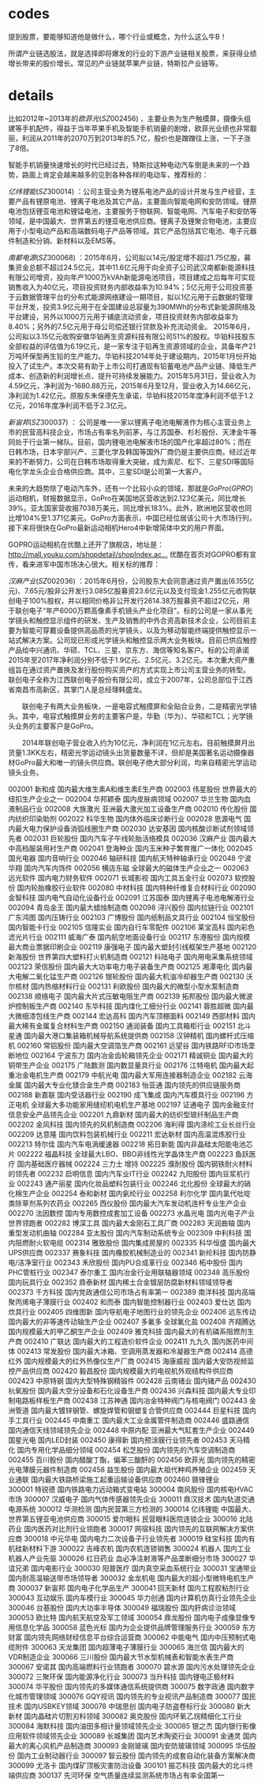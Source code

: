 # codes

提到股票，要能够知道他是做什么，哪个行业或概念，为什么这么牛B！

所谓产业链选股法，就是选择即将爆发的行业的下游产业链相关股票，来获得业绩增长带来的股价增长。常见的产业链就苹果产业链，特斯拉产业链等。

# details

比如2012年~2013年的$欧菲光(SZ002456)$ ，主要业务为生产触摸屏，摄像头组建等手机配件，得益于当年苹果手机及智能手机销量的剧增，欧菲光业绩也非常靓丽，利润从2011年的2070万到2013年的5.7亿，股价也是蹭蹭往上涨，一下子涨了8倍。

智能手机销量快速增长的时代已经过去，特斯拉这种电动汽车倒是未来的一个趋势，路面上肯定会越来越多的见到各种各样的电动车，推荐标的：

$亿纬锂能(SZ300014)$ ：公司主营业务为锂系电池产品的设计开发与生产经营，主要产品有锂原电池、锂离子电池及其它产品，主要面向智能电网和安防领域。锂原电池包括锂亚电池和锂锰电池，主要服务于物联网、智能电网、汽车电子和安防等领域，是中国最大、世界第五的锂亚电池供应商。锂离子及锂聚合物电池，主要应用于小型电动产品和高端数码电子产品等领域。其它产品包括其它电池、电子元器件制造和分销、新材料以及EMS等。

$南都电源(SZ300068)$ ：2015年6月，公司拟以14元/股定增不超过1.75亿股，募集资金总额不超过24.5亿元，其中11.6亿元用于向全资子公司武汉南都新能源科技有限公司增资，投向年产1000万kVAh新能源电池项目，项目建成之后每年可实现销售收入为40亿元，项目投资财务内部收益率为10.94%；5亿元用于公司投资基于云数据管理平台的分布式能源网络建设一期项目，拟以1亿元用于云数据的管理平台开发，投资3.9亿元用于在全国建设总容量为390MWh的分布式新能源网络及平台建设，另外以1000万元用于铺底流动资金，项目投资财务内部收益率为8.40%；另外的7.5亿元用于母公司偿还银行贷款及补充流动资金。
2015年6月，公司拟以3.15亿元收购安徽华铂再生资源科技有限公司51%的股权。华铂科技股东全部权益的评估值为6.19亿元，是一家专注于铅再生资源领域的企业，具备年产21万吨环保型再生铅的生产能力。华铂科技2014年处于建设期内，2015年1月份开始投入了试生产。本次交易有助于上市公司打通现有铅蓄电池产品产业链、降低生产成本、创造新的利润增长点、提升可持续发展能力。2015年5月31日，营业收入为4.59亿元，净利润为-1680.88万元，2015年6月至12月，营业收入为14.66亿元，净利润为1.42亿元。原股东朱保德先生承诺，华铂科技2015年度净利润不低于1.2亿元，2016年度净利润不低于2.3亿元。

$新宙邦(SZ300037)$ ： 公司是唯一一家以锂离子电池电解液作为核心主营业务上市的民营高科技企业，市场占有率名列前茅，与江苏国泰、杉杉股份、天津金牛等同处于行业第一梯队。目前，国内锂电池电解液市场的国产化率超过80%；而在日韩市场，日本宇部兴产、三菱化学及韩国等国外厂商仍是主要供应商。经过近年来的不断努力，公司在日韩市场取得重大突破，成为索尼、松下、三星SDI等国际电化学龙头企业合格供应商。其中，三星SDI是公司第一大客户。

未来的大趋势除了电动汽车外，还有一个比较小众的领域，那就是$GoPro(GPRO)$ 运动相机，财报数据显示，GoPro在美国地区营收达到2.123亿美元，同比增长39%。亚太国家营收报7038万美元，同比增长183%。此外，欧洲地区营收也同比增104%至1.371亿美元。GoPro方面表示，中国已经位居该公司十大市场行列，接下来将很快在GoPro最新运动相机Hero4中新增简体中文的用户界面。

GOPRO运动相机在优酷上还开了旗舰店，地址是：http://mall.youku.com/shopdetail/shopIndex.ac… 优酷在首页对GOPRO都有宣传，看来进军中国市场决心很大。相关标的推荐：

$汉麻产业(SZ002036)$ ：2015年6月份，公司股东大会同意通过资产置出(6.155亿元)、7.65元/股非公开发行3.085亿股募资23.6亿元以及支付现金1.255亿元收购联创电子100%股权，并以相同价格非公开发行2614.38万股募资不超过2亿元，用于联创电子“年产6000万颗高像素手机镜头产业化项目”。标的公司是一家从事光学镜头和触控显示组件的研发、生产及销售的中外合资高新技术企业，公司目前主要为智能可穿戴设备提供高品质的光学镜头，以及为移动智能终端提供触控显示一站式解决方案。公司现已形成光学镜头和触控显示两大业务板块。目前已供应触控产品给中兴通讯、华硕、TCL、三星、京东方、海信等知名客户。标的公司承诺2015年至2017年净利润分别不低于1.9亿元、2.5亿元、3.2亿元。本次重大资产重组旨在通过资产置换及发行股份购买资产的方式实现上市公司主营业务的转型。
联创电子全称为江西联创电子股份有限公司，成立于2007年，公司总部位于江西省南昌市高新区，其掌门人是总经理韩盛龙。

　　联创电子有两大业务板块，一是电容式触摸屏和全贴合业务，二是精密光学镜头。其中，电容式触摸屏业务的主要客户是，华勤（华为）、华硕和TCL；光学镜头业务的主要客户是GoPro。

　　2014年联创电子营业收入约为10亿元，净利润在1亿元左右。目前触摸屏月出货量1.3KK左右，精密光学运动镜头出货量数量不详，但却是美国著名运动摄像器材GoPro最大和唯一的镜头供应商。联创电子绝大部分利润，均来自精密光学运动镜头业务。


002001	新和成  	国内最大维生素A和维生素E生产商
002003	伟星股份  	世界最大的纽扣生产企业之一
002004	华邦颖泰  	国内皮肤病领域
002007	华兰生物  	国内血液制品行业
002008	大族激光  	亚洲最大激光加工设备生产商
002010	传化股份  	国内纺织印染助剂
002022	科华生物  	国内体外临床诊断行业
002028	思源电气  	国内最大电力保护设备消弧线圈生产商
002030	达安基因  	国内核酸诊断试剂领域领先者
002031	巨轮股份  	国内汽车子午线轮胎活络模具
002036	汉麻产业  	国内最大中高档服装用衬生产商
002041	登海种业  	国内玉米种子繁育推广一体化
002045	国光电器  	国内音响行业
002046	轴研科技  	国内航天特种轴承行业
002048	宁波华翔  	国内汽车内饰件
002056	横店东磁  	全球最大的磁体生产企业之一
002063	远光软件  	国内电力财务软件
002071	长城影视  	国内工具五金行业
002073	软控股份  	国内轮胎橡胶行业软件
002080	中材科技  	国内特种纤维复合材料行业
002090	金智科技  	国内电气自动化设备行业
002091	江苏国泰  	国内锂离子电池电解液行业
002094	青岛金王  	国内最大蜡烛制造商
002098	浔兴股份  	国内拉链行业
002101	广东鸿图  	国内压铸行业
002103	广博股份  	国内纸制品文具行业
002104	恒宝股份  	国内智能卡行业
002105	信隆实业  	国内自行车零配件
002106	莱宝高科  	国内彩色滤光片行业
002111	威海广泰  	国内航空地面设备行业
002117	东港股份  	国内规模最大商业票据印刷企业
002119	康强电子  	国内最大塑封引线框架生产基地
002120	新海股份  	世界第四大塑料打火机制造商
002121	科陆电子  	国内用电采集系统领域
002123	荣信股份  	国内最大大功率电力电子装备生产商
002125	湘潭电化  	国内最大电解二氧化锰生产商
002126	银轮股份  	国内最大机油冷却器生产商
002130	沃尔核材  	国内热缩材料行业
002131	利欧股份  	国内最大的微型小型水泵制造商
002138	顺络电子  	国内最大片式压敏电阻生产商
002139	拓邦股份  	国内最大微波炉控制板生产商
002140	东华科技  	国内煤化工细分行业
002141	蓉胜超微  	国内最大微细漆包线生产商
002144	宏达高科  	国内汽车顶棚面料
002149	西部材料  	国内最大稀有金属复合材料生产商
002150	通润装备  	国内工具箱柜行业
002151	北斗星通  	国内最大港口集装箱机械导航系统提供商
002158	汉钟精机  	国内螺杆式压缩机
002160	常铝股份  	国内最大空调箔生产商
002161	远望谷  	国内铁路RFID市场垄断地位
002164	宁波东力  	国内冶金齿轮箱领先企业
002171	精诚铜业  	国内最大的铜带生产企业
002175	广陆数测  	国内数显量具行业
002176	江特电机  	国内最大起重冶金电机生产商
002179	中航光电  	国内最大军用连接器制造企业
002182	云海金属  	国内最大专业化镁合金生产商
002183	怡亚通  	国内领先的供应链服务商
002188	新嘉联  	国内受话器行业
002190	成飞集成  	国内汽车模具行业
002196	方正电机  	全球最大多功能家用缝纫机电机生产基地
002197	证通电子  	国内金融支付信息安全产品领先企业
002201	九鼎新材  	国内最大的纺织型玻纤制品生产商
002202	金风科技  	国内领先的风机制造商
002206	海利得  	国内涤纶工业长丝行业
002209	达意隆  	国内饮料包装机械行业
002211	宏达新材  	国内高温混炼胶行业
002213	特尔佳  	国内汽车电涡缓速器
002218	拓日新能  	国内非晶硅太阳能电池芯片
002222	福晶科技  	全球最大LBO、BBO非线性光学晶体生产商
002223	鱼跃医疗  	国内基础医疗器械
002224	三力士  	增持
002225	濮耐股份  	国内钢铁耐火材料的领先者
002232	启明信息  	国内汽车业IT行业
002242	九阳股份  	国内豆浆机行业
002243	通产丽星  	国内化妆品塑料包装行业
002246	北化股份  	全球最大的硝化棉生产企业
002254	泰和新材  	国内氨纶行业
002258	利尔化学  	国内氯代吡啶类除草剂系列农药业
002265	西仪股份  	国内最大汽车发动机连杆专业生产企业
002270	法因数控  	国内专用数控成套加工设备
002273	水晶光电  	国内光电子产业世界领跑者
002282	博深工具  	国内最大金刚石工具厂商
002283	天润曲轴  	国内重型发动机曲轴
002284	亚太股份  	国内汽车制动系统专业
002309	中利科技  	国内阻燃耐火软电缆
002314	雅致股份  	国内集成房屋的
002335	科华恒盛  	国内最大UPS供应商
002337	赛象科技  	国内橡胶机械制造业的
002341	新纶科技  	国内防静电/洁净室行业
002343	禾欣股份  	国内PU合成革行业
002346	柘中股份  	国内PHC管桩行业
002347	泰尔重工  	国内冶金行业用联轴器领域
002348	高乐股份  	国内玩具行业
002352	鼎泰新材  	国内稀土合金镀层防腐新材料领域领导者
002373	千方科技  	国内党政通信公司市场占有率第一
002389	南洋科技  	国内高端聚丙烯电子薄膜行业
002402	和而泰  	国内智能控制器行业
002403	爱仕达  	国内炊具行业
002405	四维图新  	国内导航电子地图行业的领先企业
002406	远东传动  	国内最大的非等速传动轴生产企业
002407	多氟多  	全球氟化盐
002408	齐翔腾达  	国内规模最大的甲乙酮生产企业
002409	雅克科技  	国内最大的有机磷系阻燃剂生产商
002410	广联达  	国内最大的工程造价软件企业
002411	九九久  	国内医药中间体
002413	常发股份  	国内最大冰箱、空调用蒸发器和冷凝器生产商
002414	高德红外  	国内规模最大的红外热像仪生产厂商
002415	海康威视  	国内最大安防视频监控产品供应商
002420	毅昌股份  	国内规模最大的电视机外观结构件供应商
002423	中原特钢  	国内大型特殊钢精锻件
002428	云南锗业  	国内锗产品
002430	杭氧股份  	国内最大空分设备和石化设备生产商
002436	兴森科技  	国内最大专业印制电路板样板生产商
002438	江苏神通  	国内冶金特种阀门与核电阀门
002443	金洲管道  	国内最大镀锌钢管、螺旋焊管和钢塑复合管供应商
002444	巨星科技  	国内手工具行业
002445	中南重工  	国内最大工业金属管件制造商
002446	盛路通信  	国内通信天线领域领先企业
002448	中原内配  	亚洲最大气缸套生产企业
002449	国星光电  	国内LED封装
002450	康得新  	国内预涂膜行业领先者
002453	天马精化  	国内专用化学品细分领域
002454	松芝股份  	国内领先的汽车空调制造商
002455	百川股份  	国内醋酸丁酯，偏苯三酸酐的
002456	欧菲光  	国内领先的精密光电薄膜元器件制造商
002458	益生股份  	国内最大祖代种鸡养殖企业
002459	天业通联  	国内最大铁路桥梁施工起重运输设备供应商
002460	赣锋锂业  	
300001	特锐德  	国内铁路电力远动箱式变电站
300004	南风股份  	国内核电HVAC市场
300007	汉威电子  	国内气体传感器领先企业
300011	鼎汉技术  	国内轨道交通电源系统
300012	华测检测  	国内民营第三方检测的
300014	亿纬锂能  	中国最大、世界第五锂亚电池供应商
300015	爱尔眼科  	民营眼科医院连锁企业
300016	北陆药业  	国内医药对比剂行业领跑者
300017	网宿科技  	国内领先的互联网解决方案供应商
300018	中元华电  	国内电力二次设备子行业领先者
300019	硅宝科技  	国内有机硅新材料下游
300022	吉峰农机  	国内农机连锁销售
300024	机器人  	国内工业机器人产业先驱
300026	红日药业  	血必净注射液等产品垄断细分市场
300027	华谊兄弟  	国内电影行业
300030	阳普医疗  	国内真空采血系统行业
300031	宝通带业  	国内耐高温输送带市场领导者
300032	金龙机电  	国内最大的超小型微特电机生产商
300037	新宙邦  	国内电子化学品生产
300041	回天新材  	国内工程胶粘剂行业
300043	互动娱乐  	国内车模行业
300045	华力创通  	国内计算机仿真行业领先企业
300046	台基股份  	国内大功率半导体
300049	福瑞股份  	国内肝病诊治领域
300053	欧比特  	国内航天航空及军工领域
300054	鼎龙股份  	国内电子成像显像专用信息化学品
300058	蓝色光标  	国内为企业提供品牌管理服务行业
300059	东方财富  	国内领先网络财经信息平台综合运营商
300062	中能电气  	国内中压预制式电缆附件
300063	天龙集团  	国内超薄电子薄膜行业
300065	海兰信  	国内最大的VDR制造企业
300066	三川股份  	国内最大节水型机械表和智能水表生产商
300067	安诺其  	国内高端燃料行业领跑者
300070	碧水源  	国内污水处理领先企业
300072	三聚环保  	国内能源净化行业
300073	当升科技  	国内锂电正极材料
300074	华平股份  	国内领先的多媒体通信系统提供商
300075	数字政通  	国内数字化城市管理领域
300076	GQY视讯  	国内领先的专业视讯产品制造商
300077	国民技术  	国内USBKEY领域
300078	中瑞思创  	国内电子防盗卷标行业
300080	新大新材  	国内晶硅片切割刃料领域
300082	奥克股份  	国内环氧乙烷精细化工行业
300084	海默科技  	国内油田多相计量领域领先企业
300085	银之杰  	国内银行影像应用软件领域领先企业
300089	长城集团  	国内艺术陶瓷行业
300091	金通灵  	国内最大的离心风机产品制造商
300093	金刚玻璃  	国内安防玻璃领域
300095	华伍股份  	国内工业制动器行业
300097	智云股份  	国内领先的成套自动化装备方案解决商
300099	尤洛卡  	国内煤矿顶板灾害防治设备
300101	振芯科技  	国内最大的北斗终端供应商
300137	先河环保  	空气质量连续监测系统市场占有率全国第一
